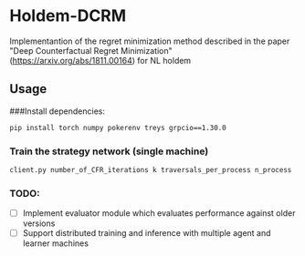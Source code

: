 # Holdem-DCRM

Implementantion of the regret minimization method described in the paper "Deep Counterfactual Regret Minimization" (https://arxiv.org/abs/1811.00164) for NL holdem

## Usage
###Install dependencies:
```bash
pip install torch numpy pokerenv treys grpcio==1.30.0
```

### Train the strategy network (single machine)
```bash
client.py number_of_CFR_iterations k traversals_per_process n_process
```

### TODO:
* [ ] Implement evaluator module which evaluates performance against older versions
* [ ] Support distributed training and inference with multiple agent and learner machines
